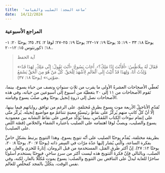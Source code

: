 ```yaml
---
title:  'ساعة المجد: الصليب والقيامة'
date:  14/12/2024
---
```


### المراجع الأسبوعية
يوحنّا ١٨: ٣٣ - ١٩: ٥؛ يوحنّا ١٩: ١٧-٢٢؛ يوحنّا ١٩: ٢٥-٢٧؛ لوقا ٢: ٣٤، ٣٥؛ يوحنّا ٢٠: ١- ١٨؛ ١كورنثوس ١٥: ١٢-٢٠..

> <p>آية الحفظ</p>
> «‹فَقَالَ لَهُ بِيلَاطُسُ: ‹أَفَأَنْتَ إِذًا مَلِكٌ؟›. أَجَابَ يَسُوعُ: ‹أَنْتَ تَقُولُ: إِنِّي مَلِكٌ. لِهَذَا قَدْ وُلِدْتُ أَنَا، وَلِهَذَا قَدْ أَتَيْتُ إِلَى ٱلْعَالَمِ لِأَشْهَدَ لِلْحَقِّ. كُلُّ مَنْ هُوَ مِنَ ٱلْحَقِّ يَسْمَعُ صَوْتِي›» (يوحنّا ١٨: ٣٧).

تُغطّي الأصحاحات العشرةُ الأولى ما يقرب من ثلاثِ سنواتٍ ونصف من حياة يسوع، بينما، تَقوم الأصحاحات من ١١ إلى ٢٠ بتغطيّة من أسبوع إلى أسبوعين من حياته، وفي هذه الأصحاحات نصل إلى ذروةِ إنجيل يوحنّا وهي صلبُ يسوع وقيامته.

تُقدّم الأناجيلُ الأربعة موت يسوع بطرق مُختلفةٍ. على الرغم من توافق رواياتهم فيما بينها، إلّا أنّ كلَّ كاتبٍ منهم يُركِّزُ على نقاطٍ رئيسيّةٍ معينةٍ تتناغمُ مع مواضيع إنجيله. يُركّز متّى على إتمام نبوءات الكتاب المُقدّس، بينما يُؤكِّد مرقس على نقاط التشابه بين معمودية يسوع والصليب، ويصبُّ لوقا اهتمامه على الصليب باعتباره الشفاء والخلاص (قصّة اللص على الصليب).

بطريقة مختلفة، يُقدِّم يوحنّا الصليب على أنّه تتويج يسوع، وهذا التتويج يرتبط بشكلٍ خاصٍّ بفكرة الساعة، والّتي يُشار إليها عدّة مرّات في السِفر ذاته (يوحنّا ٧: ٣٠، يوحنّا ٨: ٢٠، يوحنّا ١٢: ٢٧). إنّ أكثر طرقِ القتل، المستخدمة من قبل الرومان، إثارةً للخزي والعار، هي الصلب، وبالتالي فإنّ فكرةَ التتويج هذه ليست أكثر من سردٍ ساخرٍ، فيوحنّا يستخدم أسلوبًا ساخرًا للغاية ليدلَّ على التناقض بين التتويج والصلب: يسوع يموت مُكلّلًا بالعار، لكنه، وفي نفس الوقت، يتكلّلُ بالمجد كمخلّصٍ للعالم.
